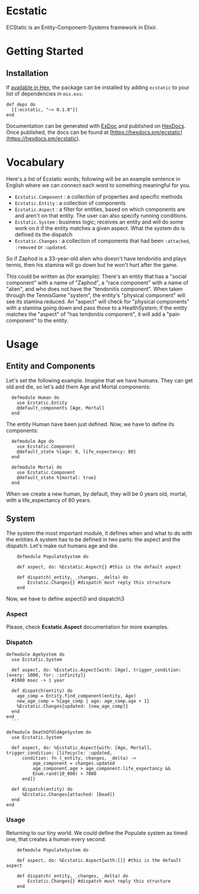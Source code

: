 # Ecstatic

ECStatic is an Entity-Component-Systems framework in Elixir.

# Getting Started

## Installation

If [available in Hex](https://hex.pm/docs/publish), the package can be installed
by adding `ecstatic` to your list of dependencies in `mix.exs`:

```
def deps do
  [{:ecstatic, "~> 0.1.0"}]
end
```

Documentation can be generated with [ExDoc](https://github.com/elixir-lang/ex_doc)
and published on [HexDocs](https://hexdocs.pm). Once published, the docs can
be found at [https://hexdocs.pm/ecstatic](https://hexdocs.pm/ecstatic).

# Vocabulary
Here's a list of Ecstatic words; following will be an example sentence in English where we can connect each word to something meaningful for you.
- `Ecstatic.Component` : a collection of properties and specific methods
- `Ecstatic.Entity` : a collection of components
- `Ecstatic.Aspect` : a filter for entities, based on which components are and aren't on that entity. The user can also specify running conditions.
- `Ecstatic.System` : business logic; receives an entity and will do some work on it if the entity matches a given aspect. What the system do is defined its the dispatch
- `Ecstatic.Changes` : a collection of components that had been `:attached`, `:removed` or `:updated`.

So if Zaphod is a 33-year-old alien who doesn't have tendonitis and plays tennis, then his stamina will go down but he won't hurt after the game.

This could be written as (for example):
There's an entity that has a "social component" with a name of "Zaphod", a "race component" with a name of "alien", and who does not have the "tendonitis component". When taken through the TennisGame "system", the entity's "physical component" will see its stamina reduced. An "aspect" will check for "physical components" with a stamina going down and pass those to a HealthSystem; if the entity matches the "aspect" of "has tendonitis component", it will add a "pain component" to the entity.

# Usage

## Entity and Components

Let's set the following example. Imagine that we have humans. They can get old and die, so let's add them Age and Mortal components:
```
  defmodule Human do
    use Ecstatic.Entity
    @default_components [Age, Mortal]
  end
```

The entity Human have been just defined. Now, we have to define its components:

```
  defmodule Age do
    use Ecstatic.Component
    @default_state %{age: 0, life_expectancy: 80}
  end
```

```
  defmodule Mortal do
    use Ecstatic.Component
    @default_state %{mortal: true}
  end
```

When we create a new human, by default, they will be 0 years old, mortal, with a life_expectancy of 80 years.

## System

The system the most important module, it defines when and what to do with the entities
A system has to be defined in two parts: the aspect and the dispatch. Let's make out humans age and die.
```
    defmodule PopulateSystem do

    def aspect, do: %Ecstatic.Aspect{} #this is the default aspect

    def dispatch(_entity, _changes, _delta) do
        Ecstatic.Changes{} #dispatch must reply this structure
    end
```

Now, we have to define aspect\0 and dispatch\3
### Aspect
Please, check **Ecstatic.Aspect** documentation for more examples.

### Dispatch
  ```
  defmodule AgeSystem do
    use Ecstatic.System

    def aspect, do: %Ecstatic.Aspect{with: [Age], trigger_condition: [every: 1000, for: :infinity]}
    #1000 msec -> 1 year

    def dispatch(entity) do
      age_comp = Entity.find_component(entity, Age)
      new_age_comp = %{age_comp | age: age_comp.age + 1}
      %Ecstatic.Changes{updated: [new_age_comp]}
    end
  end
    ```
    
  defmodule DeathOfOldAgeSystem do
    use Ecstatic.System

    def aspect, do: %Ecstatic.Aspect{with: [Age, Mortal], trigger_condition: [lifecycle: :updated,
        condition: fn (_entity, changes, _delta) ->
            age_component = changes.updated
            age_component.age > age_component.life_expectancy &&
            Enum.rand(10_000) > 7000
        end]}

    def dispatch(entity) do
        %Ecstatic.Changes{attached: [Dead]}
    end
  end
```

### Usage
Returning to our tiny world. We could define the Populate system as timed one, that creates a human every second:
```
    defmodule PopulateSystem do

    def aspect, do: %Ecstatic.Aspect{with:[]} #this is the default aspect

    def dispatch(_entity, _changes, _delta) do
        Ecstatic.Changes{} #dispatch must reply this structure
    end
```
